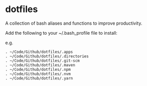 # dotfiles

A collection of bash aliases and functions to improve productivity.

Add the following to your ~/.bash_profile file to install:

e.g.

```shell
. ~/Code/Github/dotfiles/.apps
. ~/Code/Github/dotfiles/.directories
. ~/Code/Github/dotfiles/.git-scm
. ~/Code/Github/dotfiles/.maven
. ~/Code/Github/dotfiles/.npm
. ~/Code/Github/dotfiles/.nvm
. ~/Code/Github/dotfiles/.yarn
```